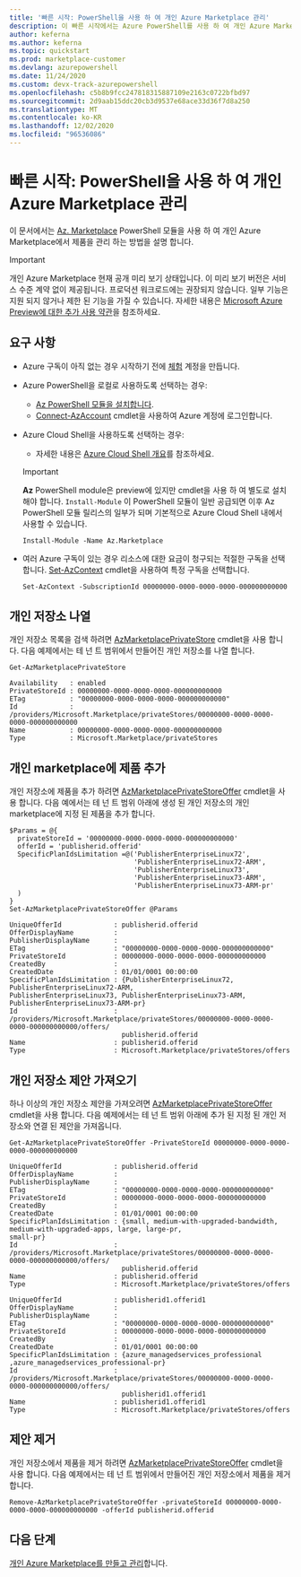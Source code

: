 ```yaml
---
title: '빠른 시작: PowerShell을 사용 하 여 개인 Azure Marketplace 관리'
description: 이 빠른 시작에서는 Azure PowerShell를 사용 하 여 개인 Azure Marketplace에서 제품을 관리 하는 방법을 보여 줍니다.
author: keferna
ms.author: keferna
ms.topic: quickstart
ms.prod: marketplace-customer
ms.devlang: azurepowershell
ms.date: 11/24/2020
ms.custom: devx-track-azurepowershell
ms.openlocfilehash: c5b8b9fcc247818315887109e2163c0722bfbd97
ms.sourcegitcommit: 2d9aab15ddc20cb3d9537e68ace33d36f7d8a250
ms.translationtype: MT
ms.contentlocale: ko-KR
ms.lasthandoff: 12/02/2020
ms.locfileid: "96536086"
---
```

# <a name="quickstart-manage-a-private-azure-marketplace-using-powershell"></a>빠른 시작: PowerShell을 사용 하 여 개인 Azure Marketplace 관리

이 문서에서는 [Az. Marketplace](/powershell/module/az.marketplace) PowerShell 모듈을 사용 하 여 개인 Azure Marketplace에서 제품을 관리 하는 방법을 설명 합니다.

> [!IMPORTANT]
> 개인 Azure Marketplace 현재 공개 미리 보기 상태입니다. 이 미리 보기 버전은 서비스 수준 계약 없이 제공됩니다. 프로덕션 워크로드에는 권장되지 않습니다. 일부 기능은 지원 되지 않거나 제한 된 기능을 가질 수 있습니다. 자세한 내용은 [Microsoft Azure Preview에 대한 추가 사용 약관](https://azure.microsoft.com/support/legal/preview-supplemental-terms/)을 참조하세요.

## <a name="requirements"></a>요구 사항

* Azure 구독이 아직 없는 경우 시작하기 전에 [체험](https://azure.microsoft.com/free/) 계정을 만듭니다.

* Azure PowerShell을 로컬로 사용하도록 선택하는 경우:
  * [Az PowerShell 모듈을 설치합니다](/powershell/azure/install-az-ps).
  * [Connect-AzAccount](/powershell/module/az.accounts/connect-azaccount) cmdlet을 사용하여 Azure 계정에 로그인합니다.
* Azure Cloud Shell을 사용하도록 선택하는 경우:
  * 자세한 내용은 [Azure Cloud Shell 개요](https://docs.microsoft.com/azure/cloud-shell/overview)를 참조하세요.

  > [!IMPORTANT]
  > **Az** PowerShell module은 preview에 있지만 cmdlet을 사용 하 여 별도로 설치 해야 합니다. `Install-Module` 이 PowerShell 모듈이 일반 공급되면 이후 Az PowerShell 모듈 릴리스의 일부가 되며 기본적으로 Azure Cloud Shell 내에서 사용할 수 있습니다.

  ```azurepowershell-interactive
  Install-Module -Name Az.Marketplace
  ```

* 여러 Azure 구독이 있는 경우 리소스에 대한 요금이 청구되는 적절한 구독을 선택합니다. [Set-AzContext](/powershell/module/az.accounts/set-azcontext) cmdlet을 사용하여 특정 구독을 선택합니다.

  ```azurepowershell-interactive
  Set-AzContext -SubscriptionId 00000000-0000-0000-0000-000000000000
  ```

## <a name="list-private-stores"></a>개인 저장소 나열

개인 저장소 목록을 검색 하려면 [AzMarketplacePrivateStore](/powershell/module/az.marketplace/get-azmarketplaceprivatestore) cmdlet을 사용 합니다. 다음 예제에서는 테 넌 트 범위에서 만들어진 개인 저장소를 나열 합니다.

```azurepowershell-interactive
Get-AzMarketplacePrivateStore
```

```Output
Availability   : enabled
PrivateStoreId : 00000000-0000-0000-0000-000000000000
ETag           : "00000000-0000-0000-0000-000000000000"
Id             : /providers/Microsoft.Marketplace/privateStores/00000000-0000-0000-0000-000000000000
Name           : 00000000-0000-0000-0000-000000000000
Type           : Microsoft.Marketplace/privateStores
```

## <a name="add-an-offer-to-a-private-marketplace"></a>개인 marketplace에 제품 추가

개인 저장소에 제품을 추가 하려면 [AzMarketplacePrivateStoreOffer](/powershell/module/az.marketplace/set-azmarketplaceprivatestoreoffer) cmdlet을 사용 합니다. 다음 예에서는 테 넌 트 범위 아래에 생성 된 개인 저장소의 개인 marketplace에 지정 된 제품을 추가 합니다.

```azurepowershell-interactive
$Params = @{
  privateStoreId = '00000000-0000-0000-0000-000000000000'
  offerId = 'publisherid.offerid'
  SpecificPlanIdsLimitation =@('PublisherEnterpriseLinux72',
                               'PublisherEnterpriseLinux72-ARM',
                               'PublisherEnterpriseLinux73',
                               'PublisherEnterpriseLinux73-ARM',
                               'PublisherEnterpriseLinux73-ARM-pr'
  )
}
Set-AzMarketplacePrivateStoreOffer @Params
```

```Output
UniqueOfferId             : publisherid.offerid
OfferDisplayName          :
PublisherDisplayName      :
ETag                      : "00000000-0000-0000-0000-000000000000"
PrivateStoreId            : 00000000-0000-0000-0000-000000000000
CreatedBy                 :
CreatedDate               : 01/01/0001 00:00:00
SpecificPlanIdsLimitation : {PublisherEnterpriseLinux72, PublisherEnterpriseLinux72-ARM,
PublisherEnterpriseLinux73, PublisherEnterpriseLinux73-ARM, PublisherEnterpriseLinux73-ARM-pr}
Id                        :
/providers/Microsoft.Marketplace/privateStores/00000000-0000-0000-0000-000000000000/offers/
                            publisherid.offerid
Name                      : publisherid.offerid
Type                      : Microsoft.Marketplace/privateStores/offers
```

## <a name="get-private-store-offers"></a>개인 저장소 제안 가져오기

하나 이상의 개인 저장소 제안을 가져오려면 [AzMarketplacePrivateStoreOffer](/powershell/module/az.marketplace/get-azmarketplaceprivatestoreoffer) cmdlet을 사용 합니다. 다음 예제에서는 테 넌 트 범위 아래에 추가 된 지정 된 개인 저장소와 연결 된 제안을 가져옵니다.

```azurepowershell-interactive
Get-AzMarketplacePrivateStoreOffer -PrivateStoreId 00000000-0000-0000-0000-000000000000
```

```Output
UniqueOfferId             : publisherid.offerid
OfferDisplayName          :
PublisherDisplayName      :
ETag                      : "00000000-0000-0000-0000-000000000000"
PrivateStoreId            : 00000000-0000-0000-0000-000000000000
CreatedBy                 :
CreatedDate               : 01/01/0001 00:00:00
SpecificPlanIdsLimitation : {small, medium-with-upgraded-bandwidth, medium-with-upgraded-apps, large, large-pr,
small-pr}
Id                        :
/providers/Microsoft.Marketplace/privateStores/00000000-0000-0000-0000-000000000000/offers/
                            publisherid.offerid
Name                      : publisherid.offerid
Type                      : Microsoft.Marketplace/privateStores/offers

UniqueOfferId             : publisherid1.offerid1
OfferDisplayName          :
PublisherDisplayName      :
ETag                      : "00000000-0000-0000-0000-000000000000"
PrivateStoreId            : 00000000-0000-0000-0000-000000000000
CreatedBy                 :
CreatedDate               : 01/01/0001 00:00:00
SpecificPlanIdsLimitation : {azure_managedservices_professional ,azure_managedservices_professional-pr}
Id                        :
/providers/Microsoft.Marketplace/privateStores/00000000-0000-0000-0000-000000000000/offers/
                            publisherid1.offerid1
Name                      : publisherid1.offerid1
Type                      : Microsoft.Marketplace/privateStores/offers
```

## <a name="remove-an-offer"></a>제안 제거

개인 저장소에서 제품을 제거 하려면 [AzMarketplacePrivateStoreOffer](/powershell/module/az.marketplace/remove-azmarketplaceprivatestoreoffer) cmdlet을 사용 합니다. 다음 예제에서는 테 넌 트 범위에서 만들어진 개인 저장소에서 제품을 제거 합니다.

```azurepowershell-interactive
Remove-AzMarketplacePrivateStoreOffer -privateStoreId 00000000-0000-0000-0000-000000000000 -offerId publisherid.offerid
```

## <a name="next-steps"></a>다음 단계

[개인 Azure Marketplace를 만들고 관리](create-manage-private-azure-marketplace.md)합니다.
